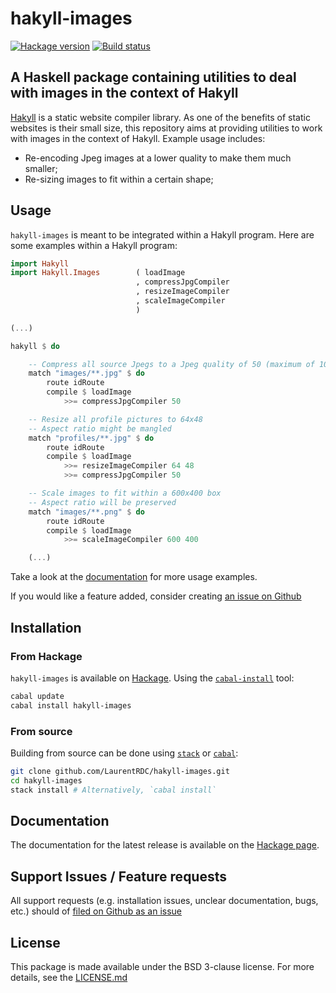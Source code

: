 # hakyll-images

[![Hackage version](https://img.shields.io/hackage/v/hakyll-images.svg)](http://hackage.haskell.org/package/hakyll-images) [![Build status](https://ci.appveyor.com/api/projects/status/kf12xsgrx1l26b3y?svg=true)](https://ci.appveyor.com/project/LaurentRDC/hakyll-images)

## A Haskell package containing utilities to deal with images in the context of Hakyll

[Hakyll](https://hackage.haskell.org/package/hakyll) is a static website compiler library. As one of the benefits of static websites is their small size, this repository aims at providing utilities to work with images in the context of Hakyll. Example usage includes:

* Re-encoding Jpeg images at a lower quality to make them much smaller;
* Re-sizing images to fit within a certain shape;

## Usage

`hakyll-images` is meant to be integrated within a Hakyll program. Here are some examples within a Hakyll program:

```haskell
import Hakyll
import Hakyll.Images        ( loadImage
                            , compressJpgCompiler
                            , resizeImageCompiler
                            , scaleImageCompiler
                            )

(...)

hakyll $ do

    -- Compress all source Jpegs to a Jpeg quality of 50 (maximum of 100)
    match "images/**.jpg" $ do
        route idRoute
        compile $ loadImage 
            >>= compressJpgCompiler 50

    -- Resize all profile pictures to 64x48
    -- Aspect ratio might be mangled
    match "profiles/**.jpg" $ do
        route idRoute
        compile $ loadImage 
            >>= resizeImageCompiler 64 48
            >>= compressJpgCompiler 50

    -- Scale images to fit within a 600x400 box
    -- Aspect ratio will be preserved
    match "images/**.png" $ do
        route idRoute
        compile $ loadImage
            >>= scaleImageCompiler 600 400

    (...)
```

Take a look at the [documentation](hackage.haskell.org/package/hakyll-images) for more usage examples.

If you would like a feature added, consider creating [an issue on Github](https://github.com/LaurentRDC/hakyll-images/issues/)

## Installation

### From Hackage

`hakyll-images` is available on [Hackage](https://hackage.haskell.org). Using the [`cabal-install`](https://www.haskell.org/cabal/) tool:

```bash
cabal update
cabal install hakyll-images
```

### From source

Building from source can be done using [`stack`](https://docs.haskellstack.org/en/stable/README/) or [`cabal`](https://www.haskell.org/cabal/):

```bash
git clone github.com/LaurentRDC/hakyll-images.git
cd hakyll-images
stack install # Alternatively, `cabal install`
```

## Documentation

The documentation for the latest release is available on the [Hackage page](http://hackage.haskell.org/package/hakyll-images/). 

## Support  Issues / Feature requests

All support requests (e.g. installation issues, unclear documentation, bugs, etc.) should of [filed on Github as an issue](https://github.com/LaurentRDC/hakyll-images/issues/)

## License

This package is made available under the BSD 3-clause license. For more details, see the [LICENSE.md](https://github.com/LaurentRDC/hakyll-images/blob/master/LICENSE.md)

